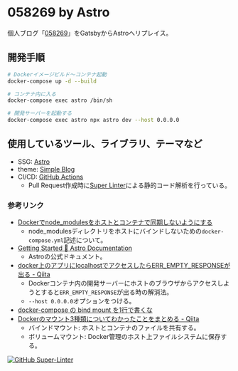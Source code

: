 # 058269 by Astro

個人ブログ「[058269](https://058suke.work/)」をGatsbyからAstroへリプレイス。

## 開発手順

```sh
# Dockerイメージビルド〜コンテナ起動
docker-compose up -d --build

# コンテナ内に入る
docker-compose exec astro /bin/sh

# 開発サーバーを起動する
docker-compose exec astro npx astro dev --host 0.0.0.0
```

## 使用しているツール、ライブラリ、テーマなど

- SSG: [Astro](https://astro.build/)
- theme: [Simple Blog](https://github.com/littlesticks/simple-blog-astro)
- CI/CD: [GitHub Actions](https://github.com/058suke/058269_astro/actions/)
  - Pull Request作成時に[Super Linter](https://github.com/marketplace/actions/super-linter)による静的コード解析を行っている。

### 参考リンク

- [Dockerでnode_modulesをホストとコンテナで同期しないようにする](https://zenn.dev/tamanugi/articles/6f372d45b85c18)
  - node_modulesディレクトリをホストにバインドしないための`docker-compose.yml`記述について。
- [Getting Started 🚀 Astro Documentation](https://docs.astro.build/en/getting-started/)
  - Astroの公式ドキュメント。
- [docker上のアプリにlocalhostでアクセスしたらERR_EMPTY_RESPONSEが出る - Qiita](https://qiita.com/amuyikam/items/01a8c16e3ddbcc734a46)
  - Dockerコンテナ内の開発サーバーにホストのブラウザからアクセスしようとすると`ERR_EMPTY_RESPONSE`が出る時の解消法。
  - `--host 0.0.0.0`オプションをつける。
- [docker-compose の bind mount を1行で書くな](https://zenn.dev/sarisia/articles/0c1db052d09921#%E5%8F%82%E8%80%83)
- [Dockerのマウント3種類についてわかったことをまとめる - Qiita](https://qiita.com/y518gaku/items/456f34c317a65a9dae86)
  - バインドマウント: ホストとコンテナのファイルを共有する。
  - ボリュームマウント: Docker管理のホスト上ファイルシステムに保存する。

[![GitHub Super-Linter](https://github.com/058suke/058269_astro/workflows/Lint%20Code%20Base/badge.svg)](https://github.com/marketplace/actions/super-linter)